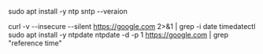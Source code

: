 sudo apt install -y ntp
sntp --veraion




curl -v --insecure --silent https://google.com 2>&1 | grep -i date
timedatectl
sudo apt install -y ntpdate
ntpdate -d -p 1 https://google.com | grep "reference time"
